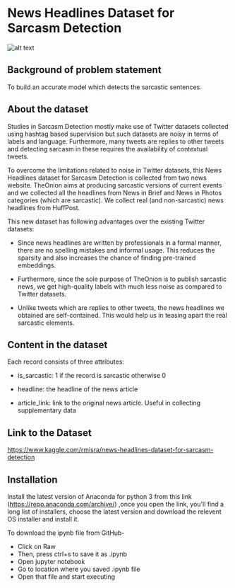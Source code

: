# News Headlines Dataset for Sarcasm Detection

![alt text](http://i.ytimg.com/vi/mSy5mEcmgwU/maxresdefault.jpg)

## Background of problem statement
To build an accurate model which detects the sarcastic sentences.

## About the dataset
Studies in Sarcasm Detection mostly make use of Twitter datasets collected using hashtag based supervision but such datasets are noisy in terms of labels and language. Furthermore, many tweets are replies to other tweets and detecting sarcasm in these requires the availability of contextual tweets.

To overcome the limitations related to noise in Twitter datasets, this News Headlines dataset for Sarcasm Detection is collected from two news website. TheOnion aims at producing sarcastic versions of current events and we collected all the headlines from News in Brief and News in Photos categories (which are sarcastic). We collect real (and non-sarcastic) news headlines from HuffPost.

This new dataset has following advantages over the existing Twitter datasets:

* Since news headlines are written by professionals in a formal manner, there are no spelling mistakes and informal usage. This reduces the sparsity and also increases the chance of finding pre-trained embeddings.

* Furthermore, since the sole purpose of TheOnion is to publish sarcastic news, we get high-quality labels with much less noise as compared to Twitter datasets.

* Unlike tweets which are replies to other tweets, the news headlines we obtained are self-contained. This would help us in teasing apart the real sarcastic elements.

## Content in the dataset
Each record consists of three attributes:

 * is_sarcastic: 1 if the record is sarcastic otherwise 0

 * headline: the headline of the news article

 * article_link: link to the original news article. Useful in collecting supplementary data
 
## Link to the Dataset
https://www.kaggle.com/rmisra/news-headlines-dataset-for-sarcasm-detection

## Installation
Install the latest version of Anaconda for python 3 from this link (https://repo.anaconda.com/archive/) ,once you open the link, you'll find a long list of installers, choose the latest version and download the relevent OS installer and install it.

To download the ipynb file from GitHub-

* Click on Raw
* Then, press ctrl+s to save it as .ipynb
* Open jupyter notebook
* Go to location where you saved .ipynb file
* Open that file and start executing
